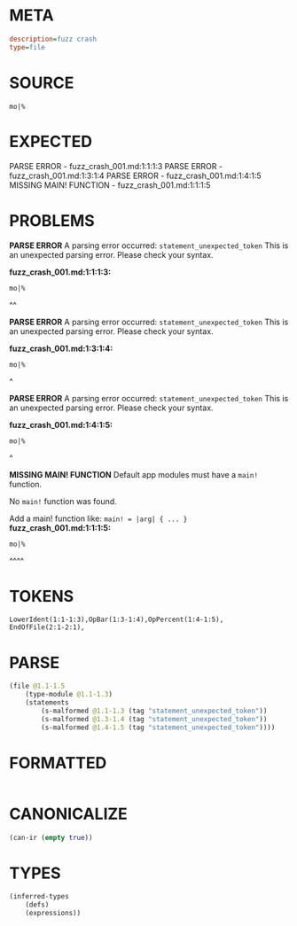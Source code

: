 # META
~~~ini
description=fuzz crash
type=file
~~~
# SOURCE
~~~roc
mo|%
~~~
# EXPECTED
PARSE ERROR - fuzz_crash_001.md:1:1:1:3
PARSE ERROR - fuzz_crash_001.md:1:3:1:4
PARSE ERROR - fuzz_crash_001.md:1:4:1:5
MISSING MAIN! FUNCTION - fuzz_crash_001.md:1:1:1:5
# PROBLEMS
**PARSE ERROR**
A parsing error occurred: `statement_unexpected_token`
This is an unexpected parsing error. Please check your syntax.

**fuzz_crash_001.md:1:1:1:3:**
```roc
mo|%
```
^^


**PARSE ERROR**
A parsing error occurred: `statement_unexpected_token`
This is an unexpected parsing error. Please check your syntax.

**fuzz_crash_001.md:1:3:1:4:**
```roc
mo|%
```
  ^


**PARSE ERROR**
A parsing error occurred: `statement_unexpected_token`
This is an unexpected parsing error. Please check your syntax.

**fuzz_crash_001.md:1:4:1:5:**
```roc
mo|%
```
   ^


**MISSING MAIN! FUNCTION**
Default app modules must have a `main!` function.

No `main!` function was found.

Add a main! function like:
`main! = |arg| { ... }`
**fuzz_crash_001.md:1:1:1:5:**
```roc
mo|%
```
^^^^


# TOKENS
~~~zig
LowerIdent(1:1-1:3),OpBar(1:3-1:4),OpPercent(1:4-1:5),
EndOfFile(2:1-2:1),
~~~
# PARSE
~~~clojure
(file @1.1-1.5
	(type-module @1.1-1.3)
	(statements
		(s-malformed @1.1-1.3 (tag "statement_unexpected_token"))
		(s-malformed @1.3-1.4 (tag "statement_unexpected_token"))
		(s-malformed @1.4-1.5 (tag "statement_unexpected_token"))))
~~~
# FORMATTED
~~~roc
~~~
# CANONICALIZE
~~~clojure
(can-ir (empty true))
~~~
# TYPES
~~~clojure
(inferred-types
	(defs)
	(expressions))
~~~
